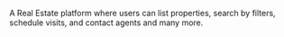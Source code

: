 A Real Estate platform where users can list properties, search by filters, schedule visits, and contact agents and many more. 
